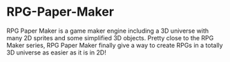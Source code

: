 # RPG-Paper-Maker
RPG Paper Maker is a game maker engine including a 3D universe with many 2D sprites and some simplified 3D objects. Pretty close to the RPG Maker series, RPG Paper Maker finally give a way to create RPGs in a totally 3D universe as easier as it is in 2D!